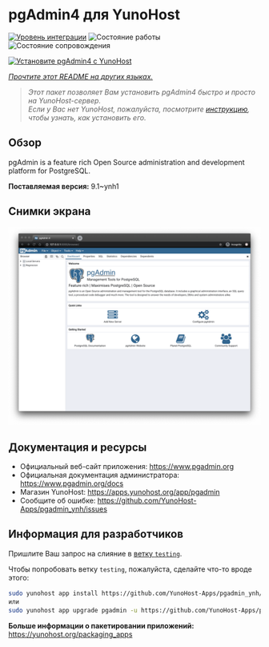 <!--
Важно: этот README был автоматически сгенерирован <https://github.com/YunoHost/apps/tree/master/tools/readme_generator>
Он НЕ ДОЛЖЕН редактироваться вручную.
-->

# pgAdmin4 для YunoHost

[![Уровень интеграции](https://apps.yunohost.org/badge/integration/pgadmin)](https://ci-apps.yunohost.org/ci/apps/pgadmin/)
![Состояние работы](https://apps.yunohost.org/badge/state/pgadmin)
![Состояние сопровождения](https://apps.yunohost.org/badge/maintained/pgadmin)

[![Установите pgAdmin4 с YunoHost](https://install-app.yunohost.org/install-with-yunohost.svg)](https://install-app.yunohost.org/?app=pgadmin)

*[Прочтите этот README на других языках.](./ALL_README.md)*

> *Этот пакет позволяет Вам установить pgAdmin4 быстро и просто на YunoHost-сервер.*  
> *Если у Вас нет YunoHost, пожалуйста, посмотрите [инструкцию](https://yunohost.org/install), чтобы узнать, как установить его.*

## Обзор

pgAdmin is a feature rich Open Source administration and development platform for PostgreSQL.


**Поставляемая версия:** 9.1~ynh1

## Снимки экрана

![Снимок экрана pgAdmin4](./doc/screenshots/pgadmin4-welcome-light.png)

## Документация и ресурсы

- Официальный веб-сайт приложения: <https://www.pgadmin.org>
- Официальная документация администратора: <https://www.pgadmin.org/docs>
- Магазин YunoHost: <https://apps.yunohost.org/app/pgadmin>
- Сообщите об ошибке: <https://github.com/YunoHost-Apps/pgadmin_ynh/issues>

## Информация для разработчиков

Пришлите Ваш запрос на слияние в [ветку `testing`](https://github.com/YunoHost-Apps/pgadmin_ynh/tree/testing).

Чтобы попробовать ветку `testing`, пожалуйста, сделайте что-то вроде этого:

```bash
sudo yunohost app install https://github.com/YunoHost-Apps/pgadmin_ynh/tree/testing --debug
или
sudo yunohost app upgrade pgadmin -u https://github.com/YunoHost-Apps/pgadmin_ynh/tree/testing --debug
```

**Больше информации о пакетировании приложений:** <https://yunohost.org/packaging_apps>
